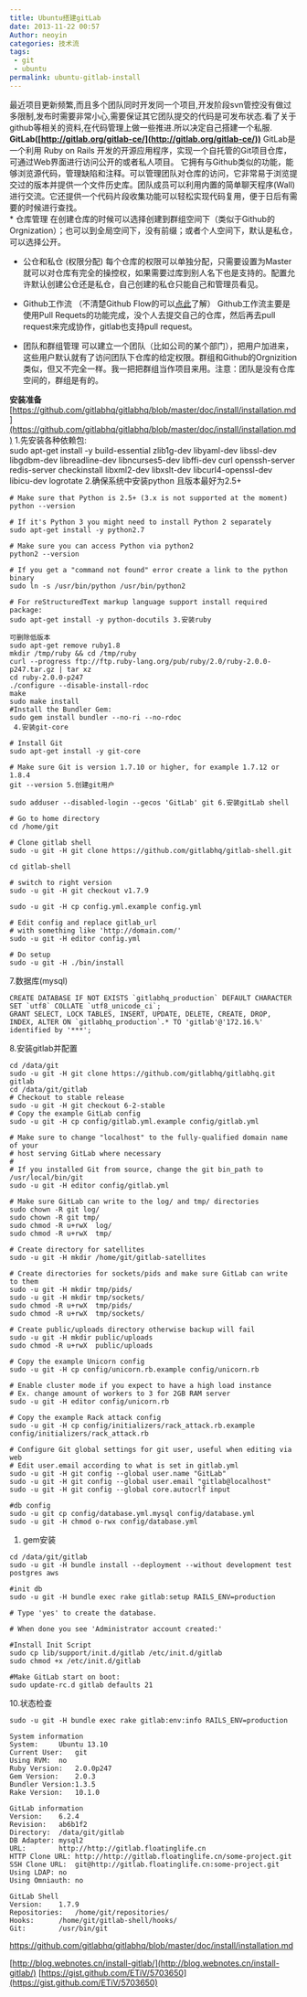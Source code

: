 ```yaml
---
title: Ubuntu搭建gitLab
date: 2013-11-22 00:57
Author: neoyin
categories: 技术流
tags:
 - git
 - ubuntu
permalink: ubuntu-gitlab-install
---
```



最近项目更新频繁,而且多个团队同时开发同一个项目,开发阶段svn管控没有做过多限制,发布时需要非常小心,需要保证其它团队提交的代码是可发布状态.看了关于github等相关的资料,在代码管理上做一些推进.所以决定自己搭建一个私服.
**GitLab([http://gitlab.org/gitlab-ce/](http://gitlab.org/gitlab-ce/))**
GitLab是一个利用 Ruby on Rails
开发的开源应用程序，实现一个自托管的Git项目仓库，可通过Web界面进行访问公开的或者私人项目。
它拥有与Github类似的功能，能够浏览源代码，管理缺陷和注释。可以管理团队对仓库的访问，它非常易于浏览提交过的版本并提供一个文件历史库。团队成员可以利用内置的简单聊天程序(Wall)进行交流。它还提供一个代码片段收集功能可以轻松实现代码复用，便于日后有需要的时候进行查找。  
\* 仓库管理
在创建仓库的时候可以选择创建到群组空间下（类似于Github的Orgnization）；也可以到全局空间下，没有前缀；或者个人空间下，默认是私仓，可以选择公开。

-   公仓和私仓 (权限分配)
    每个仓库的权限可以单独分配，只需要设置为Master就可以对仓库有完全的操控权，如果需要过库到别人名下也是支持的。配置允许默认创建公仓还是私仓，自己创建的私仓只能自己和管理员看见。

-   Github工作流 （不清楚Github
    Flow的可以[点此](http://scottchacon.com/2011/08/31/github-flow.html)了解）
    Github工作流主要是使用Pull
    Requets的功能完成，没个人去提交自己的仓库，然后再去pull
    request来完成协作，gitlab也支持pull request。

-   团队和群组管理
    可以建立一个团队（比如公司的某个部门），把用户加进来，这些用户默认就有了访问团队下仓库的给定权限。群组和Github的Orgnizition类似，但又不完全一样。我一把把群组当作项目来用。注意：团队是没有仓库空间的，群组是有的。

<!--more-->

**安装准备**
[https://github.com/gitlabhq/gitlabhq/blob/master/doc/install/installation.md](https://github.com/gitlabhq/gitlabhq/blob/master/doc/install/installation.md)
1.先安装各种依赖包:  
sudo apt-get install -y build-essential zlib1g-dev libyaml-dev
libssl-dev libgdbm-dev libreadline-dev libncurses5-dev libffi-dev curl
openssh-server redis-server checkinstall libxml2-dev libxslt-dev
libcurl4-openssl-dev libicu-dev logrotate 2.确保系统中安装python
且版本最好为2.5+

    # Make sure that Python is 2.5+ (3.x is not supported at the moment)
    python --version
    
    # If it's Python 3 you might need to install Python 2 separately
    sudo apt-get install -y python2.7
    
    # Make sure you can access Python via python2
    python2 --version
    
    # If you get a "command not found" error create a link to the python binary
    sudo ln -s /usr/bin/python /usr/bin/python2
    
    # For reStructuredText markup language support install required package:
    sudo apt-get install -y python-docutils 3.安装ruby 
    
    可删除低版本
    sudo apt-get remove ruby1.8
    mkdir /tmp/ruby && cd /tmp/ruby
    curl --progress ftp://ftp.ruby-lang.org/pub/ruby/2.0/ruby-2.0.0-p247.tar.gz | tar xz
    cd ruby-2.0.0-p247
    ./configure --disable-install-rdoc
    make
    sudo make install
    #Install the Bundler Gem:
    sudo gem install bundler --no-ri --no-rdoc
     4.安装git-core 
    
    # Install Git
    sudo apt-get install -y git-core
    
    # Make sure Git is version 1.7.10 or higher, for example 1.7.12 or 1.8.4
    git --version 5.创建git用户 
    
    sudo adduser --disabled-login --gecos 'GitLab' git 6.安装gitLab shell 
    
    # Go to home directory
    cd /home/git
    
    # Clone gitlab shell
    sudo -u git -H git clone https://github.com/gitlabhq/gitlab-shell.git
    
    cd gitlab-shell
    
    # switch to right version
    sudo -u git -H git checkout v1.7.9
    
    sudo -u git -H cp config.yml.example config.yml
    
    # Edit config and replace gitlab_url
    # with something like 'http://domain.com/'
    sudo -u git -H editor config.yml
    
    # Do setup
    sudo -u git -H ./bin/install

7.数据库(mysql)

    CREATE DATABASE IF NOT EXISTS `gitlabhq_production` DEFAULT CHARACTER SET `utf8` COLLATE `utf8_unicode_ci`;
    GRANT SELECT, LOCK TABLES, INSERT, UPDATE, DELETE, CREATE, DROP, INDEX, ALTER ON `gitlabhq_production`.* TO 'gitlab'@'172.16.%' identified by '***';

8.安装gitlab并配置

    cd /data/git
    sudo -u git -H git clone https://github.com/gitlabhq/gitlabhq.git gitlab
    cd /data/git/gitlab
    # Checkout to stable release
    sudo -u git -H git checkout 6-2-stable
    # Copy the example GitLab config
    sudo -u git -H cp config/gitlab.yml.example config/gitlab.yml
    
    # Make sure to change "localhost" to the fully-qualified domain name of your
    # host serving GitLab where necessary
    #
    # If you installed Git from source, change the git bin_path to /usr/local/bin/git
    sudo -u git -H editor config/gitlab.yml
    
    # Make sure GitLab can write to the log/ and tmp/ directories
    sudo chown -R git log/
    sudo chown -R git tmp/
    sudo chmod -R u+rwX  log/
    sudo chmod -R u+rwX  tmp/
    
    # Create directory for satellites
    sudo -u git -H mkdir /home/git/gitlab-satellites
    
    # Create directories for sockets/pids and make sure GitLab can write to them
    sudo -u git -H mkdir tmp/pids/
    sudo -u git -H mkdir tmp/sockets/
    sudo chmod -R u+rwX  tmp/pids/
    sudo chmod -R u+rwX  tmp/sockets/
    
    # Create public/uploads directory otherwise backup will fail
    sudo -u git -H mkdir public/uploads
    sudo chmod -R u+rwX  public/uploads
    
    # Copy the example Unicorn config
    sudo -u git -H cp config/unicorn.rb.example config/unicorn.rb
    
    # Enable cluster mode if you expect to have a high load instance
    # Ex. change amount of workers to 3 for 2GB RAM server
    sudo -u git -H editor config/unicorn.rb
    
    # Copy the example Rack attack config
    sudo -u git -H cp config/initializers/rack_attack.rb.example config/initializers/rack_attack.rb
    
    # Configure Git global settings for git user, useful when editing via web
    # Edit user.email according to what is set in gitlab.yml
    sudo -u git -H git config --global user.name "GitLab"
    sudo -u git -H git config --global user.email "gitlab@localhost"
    sudo -u git -H git config --global core.autocrlf input
    
    #db config
    sudo -u git cp config/database.yml.mysql config/database.yml
    sudo -u git -H chmod o-rwx config/database.yml

1.  gem安装

<!-- -->

    cd /data/git/gitlab
    sudo -u git -H bundle install --deployment --without development test postgres aws
    
    #init db
    sudo -u git -H bundle exec rake gitlab:setup RAILS_ENV=production
    
    # Type 'yes' to create the database.
    
    # When done you see 'Administrator account created:'
    
    #Install Init Script
    sudo cp lib/support/init.d/gitlab /etc/init.d/gitlab
    sudo chmod +x /etc/init.d/gitlab
    
    #Make GitLab start on boot:
    sudo update-rc.d gitlab defaults 21

10.状态检查

    sudo -u git -H bundle exec rake gitlab:env:info RAILS_ENV=production
    
    System information
    System:     Ubuntu 13.10
    Current User:   git
    Using RVM:  no
    Ruby Version:   2.0.0p247
    Gem Version:    2.0.3
    Bundler Version:1.3.5
    Rake Version:   10.1.0
    
    GitLab information
    Version:    6.2.4
    Revision:   ab6b1f2
    Directory:  /data/git/gitlab
    DB Adapter: mysql2
    URL:        http://http://gitlab.floatinglife.cn
    HTTP Clone URL: http://http://gitlab.floatinglife.cn/some-project.git
    SSH Clone URL:  git@http://gitlab.floatinglife.cn:some-project.git
    Using LDAP: no
    Using Omniauth: no
    
    GitLab Shell
    Version:    1.7.9
    Repositories:   /home/git/repositories/
    Hooks:      /home/git/gitlab-shell/hooks/
    Git:        /usr/bin/git

https://github.com/gitlabhq/gitlabhq/blob/master/doc/install/installation.md

[http://blog.webnotes.cn/install-gitlab/](http://blog.webnotes.cn/install-gitlab/)
[https://gist.github.com/ETiV/5703650](https://gist.github.com/ETiV/5703650)
